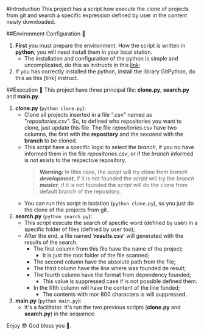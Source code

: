 #Introduction
This project has a script how execute the clone of projects from git and search a specific expression defined by user in the content  newly downloaded.
 
##Environment Configuration 🚧 
1) **First**  you must prepare the environment. How the script is written in **python**, you will need install them in your local station. 
    - The installation and configuration of the python is simple and uncomplicated, do this as instructs in this [link](www.python.org);
2) If you has correctly installed the python, install the library GitPython, do this as this [link] instruct.

##Execution  🚀
This project have three principal file: **clone.py**, **search.py** and **main.py**.
1) **clone.py**  (``python clone.py``):
    - Clone all projects inserted in a file ".csv" named as "*repositories.csv*". So, to defined who repositories you want to clone, just update this file.
        The file *repositories.csv* have two columns, the first with the **repository** and the secoend with the **branch** to be cloned.
    - This script have a specific logic to select the *branch*, if you no have informed them in the file *repositories.csv*, or if the *branch* informed is not exists to the respective repository.
      > **Warning:** In tihis case, the *script* will try clone from *branch* ***development***, if it is not founded the *script* will try the *branch* ***master***, if it is not founded the *script* will do the clone from default branch of the repository.
    - You can run this script in isolation (``python clone.py``), so you just do the clone of the projects from git.
2) **search.py** (``python search.py``):
    - This *script* execute the search of specific word (defined by user) in a specific folder of files (defined by user too);
    - After the end, a file named '***results.csv***' will generated with the results of the search.
      - The first column from this file have the name of the project;
          - It is just the root folder of the file scanned;
      - The second column have the absolute path from the file;
      - The third column have the line where was founded de result;
      - The fourth column have the format from dependency founded;
          - This value is suppressed case if is not possible defined them.
      - In the fifth column will have the content of the line fonded;
         - The contents with mor 800 characters is will suppressed.
3) **main.py** (``python main.py``):
   - It's a facilitator. It's run the two previous scripts (**clone.py** and **search.py**) in the sequence.
    


Enjoy 😎 God bless you 🙌.